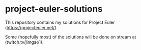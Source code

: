 # project-euler-solutions

This repository contains my solutions for Project Euler (https://projecteuler.net/).

Some (hopefully most) of the solutions will be done on stream at (twitch.tv/jimgao1).
